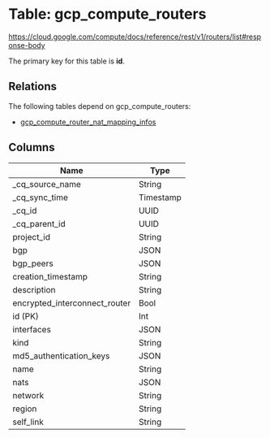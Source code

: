 # Table: gcp_compute_routers

https://cloud.google.com/compute/docs/reference/rest/v1/routers/list#response-body

The primary key for this table is **id**.

## Relations

The following tables depend on gcp_compute_routers:
  - [gcp_compute_router_nat_mapping_infos](gcp_compute_router_nat_mapping_infos.md)

## Columns

| Name          | Type          |
| ------------- | ------------- |
|_cq_source_name|String|
|_cq_sync_time|Timestamp|
|_cq_id|UUID|
|_cq_parent_id|UUID|
|project_id|String|
|bgp|JSON|
|bgp_peers|JSON|
|creation_timestamp|String|
|description|String|
|encrypted_interconnect_router|Bool|
|id (PK)|Int|
|interfaces|JSON|
|kind|String|
|md5_authentication_keys|JSON|
|name|String|
|nats|JSON|
|network|String|
|region|String|
|self_link|String|